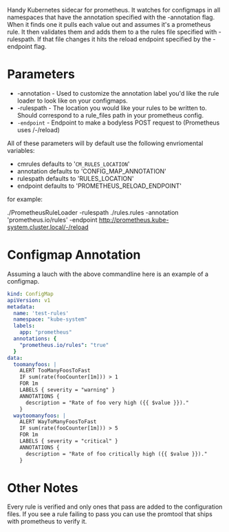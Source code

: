 Handy Kubernetes sidecar for prometheus. It watches for configmaps in all namespaces that have the annotation specified with the -annotation flag. When it finds one it pulls each value out and assumes it's a prometheus rule. It then validates them and adds them to a the rules file specified with -rulespath. If that file changes it hits the reload endpoint specified by the -endpoint flag. 

Parameters
==========

*  -annotation - Used to customize the annotation label you'd like the rule loader to look like on your configmaps.
*  -rulespath - The location you would like your rules to be written to. Should correspond to a rule_files path in your prometheus config.
*  `-endpoint` - Endpoint to make a bodyless POST request to (Prometheus uses /-/reload)

All of these parameters will by default use the following envriomental variables:

* cmrules defaults to '`CM_RULES_LOCATION`'
* annotation defaults to 'CONFIG_MAP_ANNOTATION'
* rulespath defaults to 'RULES_LOCATION'
* endpoint defaults to 'PROMETHEUS_RELOAD_ENDPOINT'

for example:

./PrometheusRuleLoader -rulespath ./rules.rules -annotation 'prometheus.io/rules' -endpoint http://prometheus.kube-system.cluster.local/-/reload

Configmap Annotation
====================
Assuming a lauch with the above commandline here is an example of a configmap.

```yaml
kind: ConfigMap
apiVersion: v1
metadata:
  name: 'test-rules'
  namespace: "kube-system"
  labels:
    app: "prometheus"
  annotations: {
    "prometheus.io/rules": "true"
  }
data:
  toomanyfoos: |
    ALERT TooManyFoosToFast
    IF sum(rate(fooCounter[1m])) > 1
    FOR 1m
    LABELS { severity = "warning" }
    ANNOTATIONS {
      description = "Rate of foo very high ({{ $value }})."
    }
  waytoomanyfoos: |
    ALERT WayToManyFoosToFast
    IF sum(rate(fooCounter[1m])) > 5
    FOR 1m
    LABELS { severity = "critical" }
    ANNOTATIONS {
      description = "Rate of foo critically high ({{ $value }})."
    }


```

Other Notes
===========
Every rule is verified and only ones that pass are added to the configuration files. If you see a rule failing to pass you can use the promtool that ships with prometheus to verify it.
